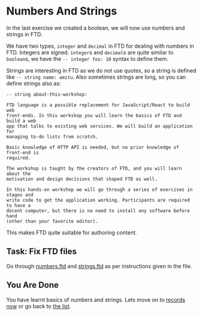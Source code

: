 # Numbers And Strings

In the last exercise we created a boolean, we will now use numbers and strings
in FTD.

We have two types, `integer` and `decimal` in FTD for dealing with numbers in
FTD. Integers are signed. `integer`s and `decimal`s are quite similar to
`boolean`s, we have the `-- integer foo: 10` syntax to define them.

Strings are interesting in FTD as we do not use quotes, so a string is defined
like `-- string name: amitu`. Also sometimes strings are long, so you can define
strings also as:

```ftd
-- string about-this-workshop:

FTD language is a possible replacement for JavaScript/React to build web
front-ends. In this workshop you will learn the basics of FTD and build a web
app that talks to existing web services. We will build an application for
managing to-do lists from scratch.

Basic knowledge of HTTP API is needed, but no prior knowledge of front-end is
required.

The workshop is taught by the creators of FTD, and you will learn about the
motivation and design decisions that shaped FTD as well.

In this hands-on workshop we will go through a series of exercises in stages and
write code to get the application working. Participants are required to have a
decent computer, but there is no need to install any software before hand
(other than your favorite editor).
```

This makes FTD quite suitable for authoring content.

## Task: Fix FTD files

Go through [numbers.ftd](numbers.ftd) and [strings.ftd](strings.ftd) as per
instructions given in the file.

## You Are Done

You have learnt basics of numbers and strings. Lets move on to [records
now](../04-records/) or go back to [the list](../../README.md).
